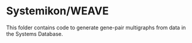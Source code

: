 # Systemikon/WEAVE
This folder contains code to generate gene-pair multigraphs from data in the Systems Database.
